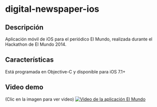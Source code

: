# digital-newspaper-ios

## Descripción
Aplicación móvil de iOS para el periódico El Mundo, realizada durante el Hackathon de El Mundo 2014.

## Características
Está programada en Objective-C y disponible para iOS 7.1+

## Video demo
(Clic en la imagen para ver video)
[![Video de la aplicación El Mundo](http://img.youtube.com/vi/Oc_ecXQzx9c/0.jpg)](http://www.youtube.com/watch?v=Oc_ecXQzx9c)
